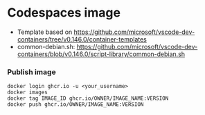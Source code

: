 # Codespaces image

- Template based on
  https://github.com/microsoft/vscode-dev-containers/tree/v0.146.0/container-templates
- common-debian.sh:
  https://github.com/microsoft/vscode-dev-containers/blob/v0.146.0/script-library/common-debian.sh


### Publish image

```
docker login ghcr.io -u <your_username>
docker images
docker tag IMAGE_ID ghcr.io/OWNER/IMAGE_NAME:VERSION
docker push ghcr.io/OWNER/IMAGE_NAME:VERSION
```
